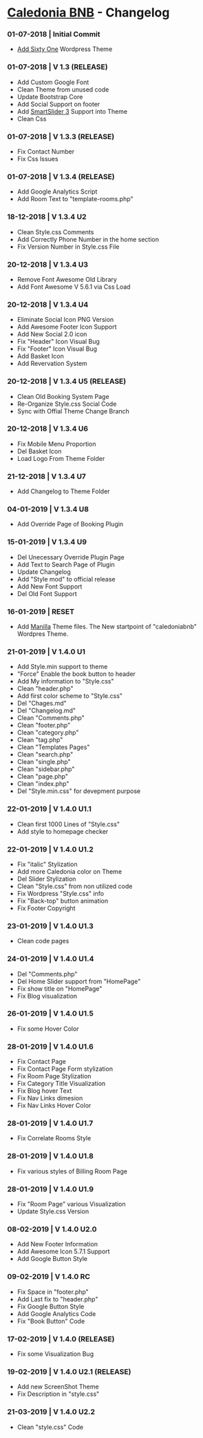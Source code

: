 # [Caledonia BNB](https://www.caledoniabnb.it) - Changelog

### 01-07-2018 | Initial Commit
- [Add Sixty One](https://www.cssigniter.com/themes/sixtyone/) Wordpress Theme

### 01-07-2018 | V 1.3 (RELEASE)
- Add Custom Google Font
- Clean Theme from unused code
- Update Bootstrap Core
- Add Social Support on footer
- Add [SmartSlider 3](https://smartslider3.com/) Support into Theme
- Clean Css

### 01-07-2018 | V 1.3.3 (RELEASE)
- Fix Contact Number
- Fix Css Issues

### 01-07-2018 | V 1.3.4 (RELEASE)
- Add Google Analytics Script
- Add Room Text to "template-rooms.php"

### 18-12-2018 | V 1.3.4 U2
- Clean Style.css Comments
- Add Correctly Phone Number in the home section
- Fix Version Number in Style.css File

### 20-12-2018 | V 1.3.4 U3
- Remove Font Awesome Old Library
- Add Font Awesome V 5.6.1 via Css Load
  
### 20-12-2018 | V 1.3.4 U4
- Eliminate Social Icon PNG Version
- Add Awesome Footer Icon Support
- Add New Social 2.0 icon
- Fix "Header" Icon Visual Bug
- Fix "Footer" Icon Visual Bug
- Add Basket Icon
- Add Revervation System

### 20-12-2018 | V 1.3.4 U5 (RELEASE)
- Clean Old Booking System Page
- Re-Organize Style.css Social Code
- Sync with Offial Theme Change Branch

### 20-12-2018 | V 1.3.4 U6
- Fix Mobile Menu Proportion
- Del Basket Icon
- Load Logo From Theme Folder

### 21-12-2018 | V 1.3.4 U7
- Add Changelog to Theme Folder

### 04-01-2019 | V 1.3.4 U8
- Add Override Page of Booking Plugin

### 15-01-2019 | V 1.3.4 U9
- Del Unecessary Override Plugin Page
- Add Text to Search Page of Plugin
- Update Changelog
- Add "Style mod" to official release
- Add New Font Support
- Del Old Font Support

### 16-01-2019 | **RESET**
- Add [Manilla](https://wphotelier.com/free-wordpress-hotel-theme/) Theme files. The New startpoint of "caledoniabnb" Wordpres Theme.

### 21-01-2019 | V 1.4.0 U1
- Add Style.min support to theme
- "Force" Enable the book button to header
- Add My information to "Style.css"
- Clean "header.php"
- Add first color scheme to "Style.css"
- Del "Chages.md"
- Del "Changelog.md"
- Clean "Comments.php"
- Clean "footer.php"
- Clean "category.php"
- Clean "tag.php"
- Clean "Templates Pages"
- Clean "search.php"
- Clean "single.php"
- Clean "sidebar.php"
- Clean "page.php"
- Clean "index.php"
- Del "Style.min.css" for devepment purpose
  
### 22-01-2019 | V 1.4.0 U1.1
- Clean first 1000 Lines of "Style.css"
- Add style to homepage checker

### 22-01-2019 | V 1.4.0 U1.2
- Fix "italic" Stylization
- Add more Caledonia color on Theme
- Del Slider Stylization
- Clean "Style.css" from non utilized code
- Fix Wordpress "Style.css" info
- Fix "Back-top" button animation
- Fix Footer Copyright

### 23-01-2019 | V 1.4.0 U1.3
- Clean code pages

### 24-01-2019 | V 1.4.0 U1.4
- Del "Comments.php"
- Del Home Slider support from "HomePage"
- Fix show title on "HomePage"
- Fix Blog visualization
  
### 26-01-2019 | V 1.4.0 U1.5
- Fix some Hover Color
  
### 28-01-2019 | V 1.4.0 U1.6
- Fix Contact Page
- Fix Contact Page Form stylization
- Fix Room Page Stylization
- Fix Category Title Visualization
- Fix Blog hover Text
- Fix Nav Links dimesion
- Fix Nav Links Hover Color

### 28-01-2019 | V 1.4.0 U1.7
- Fix Correlate Rooms Style
  
### 28-01-2019 | V 1.4.0 U1.8
- Fix various styles of Billing Room Page
  
### 28-01-2019 | V 1.4.0 U1.9
- Fix "Room Page" various Visualization
- Update Style.css Version

### 08-02-2019 | V 1.4.0 U2.0
- Add New Footer Information
- Add Awesome Icon 5.7.1 Support
- Add Google Button Style

### 09-02-2019 | V 1.4.0 **RC**
- Fix Space in "footer.php"
- Add Last fix to "header.php"
- Fix Google Button Style
- Add Google Analytics Code
- Fix "Book Button" Code

### 17-02-2019 | V 1.4.0 (RELEASE)
- Fix some Visualization Bug

### 19-02-2019 | V 1.4.0 U2.1 (RELEASE)
- Add new ScreenShot Theme
- Fix Description in "style.css"

### 21-03-2019 | V 1.4.0 U2.2
- Clean "style.css" Code